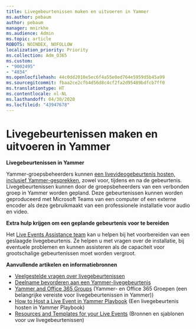 ```yaml
---
title: Livegebeurtenissen maken en uitvoeren in Yammer
ms.author: pebaum
author: pebaum
manager: mnirkhe
ms.audience: Admin
ms.topic: article
ROBOTS: NOINDEX, NOFOLLOW
localization_priority: Priority
ms.collection: Adm_O365
ms.custom:
- "9002495"
- "4834"
ms.openlocfilehash: 44c0dd2010e5ec6f4a55e0ed764e5959d5b45a99
ms.sourcegitcommit: fbaa2ce2cfb4d56d8c4cf2fa2d95489bdfcb7ff0
ms.translationtype: HT
ms.contentlocale: nl-NL
ms.lasthandoff: 04/30/2020
ms.locfileid: "43947678"
---
```

# <a name="create-and-run-live-events-in-yammer"></a>Livegebeurtenissen maken en uitvoeren in Yammer

**Livegebeurtenissen in Yammer**

Yammer-groepsbeheerders kunnen [een livevideogebeurtenis hosten, inclusief Yammer-gesprekken](https://docs.microsoft.com/yammer/manage-yammer-groups/yammer-live-events), zowel voor, tijdens en na de gebeurtenis. Livegebeurtenissen kunnen door de groepsbeheerders van een verbonden groep in Yammer worden gepland. Deze gebeurtenissen kunnen worden geproduceerd met Microsoft Teams van een computer of een externe encoder als deze gebruikmaakt van een professionele installatie voor audio en video.

**Extra hulp krijgen om een geplande gebeurtenis voor te bereiden**

Het [Live Events Assistance team](https://aka.ms/AA87gbh) kan u helpen bij het voorbereiden van een geslaagde livegebeurtenis. Ze helpen u met vragen over de installatie, bij eventuele problemen en kunnen assisteren als de capaciteit voor grootschalige gebeurtenissen moet worden vergroot.

**Aanvullende artikelen en informatiebronnen**

- [Veelgestelde vragen over livegebeurtenissen](https://support.office.com/article/43bbd59d-a734-4c8f-923d-6a239d137d34)
- [Deelname bevorderen aan een Yammer-livegebeurtenis](https://support.office.com/article/drive-engagement-in-a-yammer-live-event-c0244ad8-6dcb-419c-add9-2e4a00543412?ui=en-US&rs=en-US&ad=US)
- [Yammer and Office 365 Groups](https://docs.microsoft.com/yammer/manage-yammer-groups/yammer-and-office-365-groups) (Yammer- en Office 365 Groepen (een belangrijke vereiste voor livegebeurtenissen in Yammer))
- [How to Host a Live Event in Yammer Playbook](https://aka.ms/LiveEventsinYammerplaybook) (Een livegebeurtenis hosten in Yammer Playbook)
- [Resources and Templates for your Live Events](https://aka.ms/LiveEventYammerTemplates) (Bronnen en sjablonen voor uw livegebeurtenissen)
